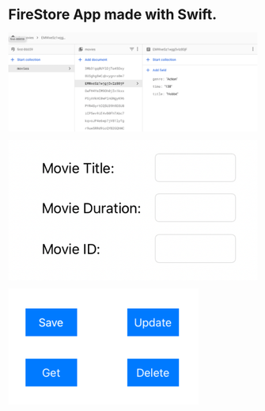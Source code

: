 # FireStore App made with Swift.

![alt text](https://github.com/aserputov/FireBaseApi/blob/main/prototype/Screen%20Shot%202021-11-24%20at%205.40.28%20AM.png?raw=true)

![alt text](https://github.com/aserputov/FireBaseApi/blob/main/prototype/Screen%20Shot%202021-11-24%20at%206.07.44%20AM.png?raw=true)

![alt text](https://github.com/aserputov/FireBaseApi/blob/main/prototype/Screen%20Shot%202021-11-24%20at%206.07.51%20AM.png?raw=true)
